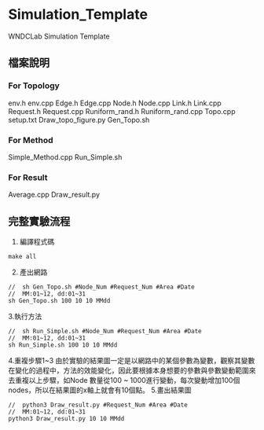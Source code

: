 # Simulation_Template
WNDCLab Simulation Template

##  檔案說明
### For Topology
env.h env.cpp
Edge.h  Edge.cpp
Node.h  Node.cpp
Link.h  Link.cpp
Request.h Request.cpp
Runiform_rand.h  Runiform_rand.cpp
Topo.cpp
setup.txt
Draw_topo_figure.py
Gen_Topo.sh

### For Method
Simple_Method.cpp
Run_Simple.sh

### For Result
Average.cpp
Draw_result.py

##  完整實驗流程
1. 編譯程式碼
```
make all
```
2. 產出網路
```
//  sh Gen_Topo.sh #Node_Num #Request_Num #Area #Date
//  MM:01~12, dd:01~31
sh Gen_Topo.sh 100 10 10 MMdd
```
3.執行方法
```
//  sh Run_Simple.sh #Node_Num #Request_Num #Area #Date
//  MM:01~12, dd:01~31
sh Run_Simple.sh 100 10 10 MMdd
```
4.重複步驟1~3
由於實驗的結果圖一定是以網路中的某個參數為變數，觀察其變數在變化的過程中，方法的效能變化，因此要根據本身想要的參數與參數變動範圍來去重複以上步驟，如Node 數量從100 ~ 1000進行變動，每次變動增加100個
nodes，所以在結果圖的x軸上就會有10個點。
5.畫出結果圖
```
//  python3 Draw_result.py #Request_Num #Area #Date
//  MM:01~12, dd:01~31
python3 Draw_result.py 10 10 MMdd
```
